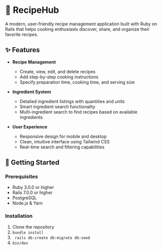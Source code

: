 # 🍳 RecipeHub

A modern, user-friendly recipe management application built with Ruby on Rails that helps cooking enthusiasts discover, share, and organize their favorite recipes.

## ✨ Features

- **Recipe Management**
  - Create, view, edit, and delete recipes
  - Add step-by-step cooking instructions
  - Specify preparation time, cooking time, and serving size

- **Ingredient System**
  - Detailed ingredient listings with quantities and units
  - Smart ingredient search functionality
  - Multi-ingredient search to find recipes based on available ingredients

- **User Experience**
  - Responsive design for mobile and desktop
  - Clean, intuitive interface using Tailwind CSS
  - Real-time search and filtering capabilities

## 🚀 Getting Started

### Prerequisites

- Ruby 3.0.0 or higher
- Rails 7.0.0 or higher
- PostgreSQL
- Node.js & Yarn

### Installation

1. Clone the repository
2. ``` bundle install ```
3. ``` rails db:create db:migrate db:seed```
4. ``` bin/dev ```
